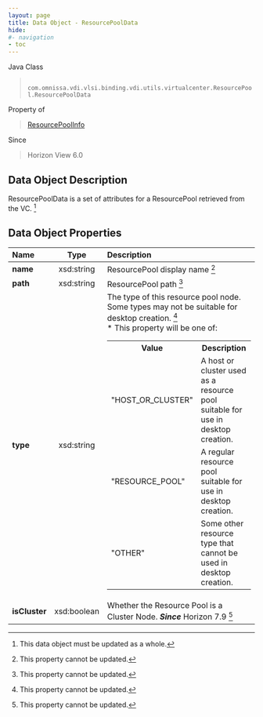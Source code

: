 ```yaml
---
layout: page
title: Data Object - ResourcePoolData
hide:
#- navigation
- toc
---
```






Java Class
> ` com.omnissa.vdi.vlsi.binding.vdi.utils.virtualcenter.ResourcePool.ResourcePoolData`

Property of
> [ResourcePoolInfo](vdi.utils.virtualcenter.ResourcePool.ResourcePoolInfo.md#field_detail)

Since
> Horizon View 6.0


## Data Object Description

ResourcePoolData is a set of attributes for a ResourcePool retrieved from the VC.
 [^167]



## Data Object Properties

 Name | Type | Description
:---|:---:|:---
**name**|  xsd:string|  ResourcePool display name [^2]
**path**|  xsd:string|  ResourcePool path [^2]
**type**|  xsd:string|  The type of this resource pool node. Some types may not be suitable for desktop creation. [^2] <br>* This property will be one of:<br><table><tr><th>Value</th><th>Description</th></tr><tr><td>"HOST_OR_CLUSTER"</td><td>A host or cluster used as a resource pool suitable for use in desktop creation.</td></tr><tr><td>"RESOURCE_POOL"</td><td>A regular resource pool suitable for use in desktop creation.</td></tr><tr><td>"OTHER"</td><td>Some other resource type that cannot be used in desktop creation.</td></tr></table>
**isCluster**|  xsd:boolean|  Whether the Resource Pool is a Cluster Node.  **_Since_** Horizon 7.9 [^2]


 


[^2]: This property cannot be updated.
[^167]: This data object must be updated as a whole.